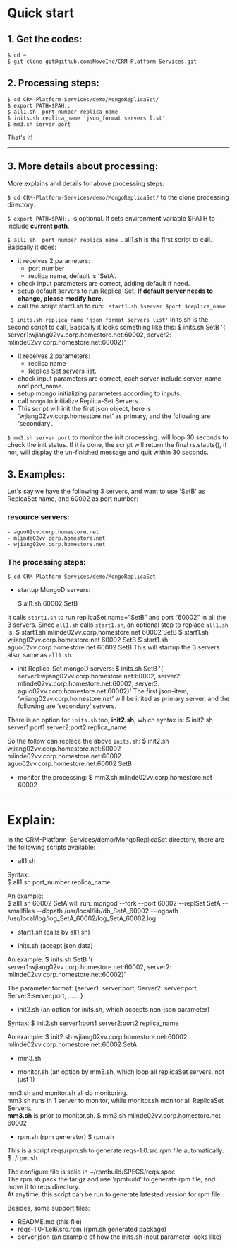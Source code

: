 
# Quick start

## 1. Get the codes:

    $ cd ~
    $ git clone git@github.com:MoveInc/CRM-Platform-Services.git

## 2. Processing steps:

    $ cd CRM-Platform-Services/demo/MongoReplicaSet/
    $ export PATH=$PAH:.
    $ all1.sh  port_number replica_name 
    $ inits.sh replica_name 'json_format servers list'
    $ mm3.sh server port

That's it!

---------------------------------------------------------------------------

## 3. More details about processing:

More explains and details for above processing steps:

` $ cd CRM-Platform-Services/demo/MongoReplicaSet/ ` to the clone processing directory.

` $ export PATH=$PAH:. ` is optional. It sets environment variable $PATH to include **current path**.

` $ all1.sh  port_number replica_name  `.
all1.sh is the first script to call. Basically it does:
* it receives 2 parameters:
  + port number
  + replica name, default is 'SetA'.
* check input parameters are correct, adding default if need.
* setup default servers to run Replica-Set. **If default server needs to change, please modify here.**
* call the script start1.sh to run: ` start1.sh $server $port $replica_name`


` $ inits.sh replica_name 'json_format servers list'`
inits.sh is the second script to call, Basically it looks something like this:
    $ inits.sh SetB '{ server1:wjiang02vv.corp.homestore.net:60002, server2: mlinde02vv.corp.homestore.net:60002}'
* it receives 2 parameters:
  + replica name
  + Replica Set servers list.
* check input parameters are correct, each server include server_name and port_name.
* setup mongo initializing parameters according to inputs.
* call `mongo` to initialize Replica-Set Servers.
* This script will init the first json object, here is ‘wjiang02vv.corp.homestore.net’ as primary, and the following are ‘secondary’.

` $ mm3.sh server port ` to monitor the init processing.
will loop 30 seconds to check the init status.
If it is done, the script will return the final rs.stauts(), if not, will display the un-finished message and quit within 30 seconds.


## 3. Examples:

Let's say we have the following 3 servers, and want to use 'SetB' as ReplcaSet name, and  60002 as port number:

### resource servers:
    - aguo02vv.corp.homestore.net
    - mlinde02vv.corp.homestore.net
    - wjiang02vv.corp.homestore.net 
  
### The processing steps:

    $ cd CRM-Platform-Services/demo/MongoReplicaSet

* startup MongoD servers:

    $ all1.sh  60002 SetB 

It calls `start1.sh` to run replicaSet name=”SetB” and port “60002” in all the 3 servers.
Since `all1.sh` calls `start1.sh`, an optional step to replace `all1.sh` is:
    $ start1.sh mlinde02vv.corp.homestore.net 60002 SetB
    $ start1.sh wjiang02vv.corp.homestore.net 60002 SetB
    $ start1.sh aguo02vv.corp.homestore.net 60002 SetB
This will startup the 3 servers also, same as `all1.sh`.

* init Replica-Set mongoD servers:
    $ inits.sh SetB '{ server1:wjiang02vv.corp.homestore.net:60002, server2: mlinde02vv.corp.homestore.net:60002, server3: aguo02vv.corp.homestore.net:60002}'
The first json-item, ‘wjiang02vv.corp.homestore.net’ will be inited as primary server, and the following are ‘secondary’ servers.

There is an option for `inits.sh` too, **init2.sh**, which syntax is:
    $ init2.sh server1:port1 server2:port2 replica_name

So the follow can replace the above `inits.sh`:
    $ init2.sh wjiang02vv.corp.homestore.net:60002 mlinde02vv.corp.homestore.net:60002 aguo02vv.corp.homestore.net:60002 SetB

* monitor the processing:
    $ mm3.sh mlinde02vv.corp.homestore.net 60002 

---------------------------------------------------------------------------

# Explain:

In the CRM-Platform-Services/demo/MongoReplicaSet directory, there are the following scripts available:

* all1.sh

Syntax:  
    $ all1.sh port_number replica_name

An example:  
    $ all1.sh 60002 SetA
will run:
    mongod --fork --port 60002 --replSet SetA --smallfiles --dbpath /usr/local/lib/db_SetA_60002 --logpath /usr/local/log/log_SetA_60002/log_SetA_60002.log

* start1.sh (calls by all1.sh)

* inits.sh (accept json data)

An example:
    $ inits.sh SetB '{ server1:wjiang02vv.corp.homestore.net:60002, server2: mlinde02vv.corp.homestore.net:60002}'

The parameter format:
   {server1: server:port,
    Server2: server:port,
    Server3:server:port,
    ……
   }

* init2.sh (an option for inits.sh, which accepts non-json parameter)

Syntax:
    $ init2.sh server1:port1 server2:port2 replica_name

An example:
    $ init2.sh wjiang02vv.corp.homestore.net:60002 mlinde02vv.corp.homestore.net:60002 SetA

* mm3.sh

* monitor.sh (an option by mm3.sh, which loop all replicaSet servers, not just 1)

mm3.sh and monitor.sh all do monitoring.  
mm3.sh runs in 1 server to monitor, while monitor.sh monitor all ReplicaSet Servers.   
**mm3.sh** is prior to monitor.sh. 
    $ mm3.sh  mlinde02vv.corp.homestore.net 60002

* rpm.sh (rpm generator)
    $ rpm.sh

This is a script reqs/rpm.sh to generate reqs-1.0.src.rpm file automatically.
    $ ./rpm.sh

The configure file is solid in ~/rpmbuild/SPECS/reqs.spec  
The rpm.sh pack the tar.gz and use 'rpmbuild' to generate rpm file, and move it to reqs directory.  
At anytime, this script can be run to generate latested version for rpm file. 

Besides, some support files:

* README.md (this file)
* reqs-1.0-1.el6.src.rpm (rpm.sh generated package)
* server.json (an example of how the inits.sh input parameter looks like)


